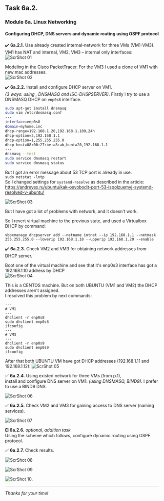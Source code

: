 ## Task 6a.2.
### Module 6a. Linux Networking
#### Configuring DHCP, DNS servers and dynamic routing using OSPF protocol

:heavy_check_mark: **6a.2.1.** Use already created internal-network for three VMs (VM1-VM3).  
VM1 has NAT and internal, VM2, VM3 – internal only interfaces:  
![ScrShot 01](scr/01.png "ScrShot 01")  

Modeling in the Cisco PacketTracer. For the VM3 I used a clone of VM1 with new mac addresses.  
![ScrShot 02](scr/02.png "ScrShot 02")  

:heavy_check_mark: **6a.2.2.** Install and configure DHCP server on VM1.  
_(3 ways: using  , DNSMASQ and ISC-DHSPSERVER)_. Firstly I try to use a DNSMASQ DHCP on `enp0s8` interface.  
```bash
sudo apt-get install dnsmasq
sudo vim /etc/dnsmasq.conf
---
interface=enp0s8
domain=myhome.inc
dhcp-range=192.168.1.20,192.168.1.100,24h
dhcp-option=3,192.168.1.1
dhcp-option=1,255.255.255.0
dhcp-host=08:00:27:be:a8:ab,bunta20,192.168.1.1
---
dnsmasq --test
sudo service dnsmasq restart
sudo service dnsmasq status
```
But I got an error message about 53 TCP port is already in use.  
`sudo netstat -lntp`  
So I changed settings for `systemd-resolve` as described in the article:  
https://andreyex.ru/ubuntu/kak-osvobodit-port-53-ispolzuemyj-systemd-resolved-v-ubuntu/  

![ScrShot 03](scr/03.png "ScrShot 03")  

But I have got a lot of problems with network, and it doesn't work.

So I revert virtual machine to the previous state, and used a Virtualbox DHCP by command:  
```
vboxmanage dhcpserver add --netname intnet --ip 192.168.1.1 --netmask 255.255.255.0 --lowerip 192.168.1.10 --upperip 192.168.1.20 --enable
```

:heavy_check_mark: **6a.2.3.** Check VM2 and VM3 for obtaining network addresses from DHCP server.  

Boot one of the virtual machine and see that it's enp0s3 interface has got a 192.168.1.10 address by DHCP  
![ScrShot 04](scr/04.png "ScrShot 04")  

This is a CENTOS machine. But on both UBUNTU (VM1 and VM2) the DHCP addresses aren't assigned.  
I resolved this problem by next commands:
```
---
# VM1
---
dhclient -r enp0s8
sudo dhclient enp0s8
ifconfig
---
# VM3
---
dhclient -r enp0s9
sudo dhclient enp0s9
ifconfig
```
After that both UBUNTU VM have got DHCP addresses (192.168.1.11 and 192.168.1.12):
![ScrShot 05](scr/05.png "ScrShot 05")  

:white_check_mark: **6a.2.4.** Using existed network for three VMs (from p.1),  
install and configure DNS server on VM1. _(using DNSMASQ, BIND9)._ I prefer to use a BIND9 DNS.  

![ScrShot 06](scr/06.png "ScrShot 06")  

:white_check_mark: **6a.2.5.** Check VM2 and VM3 for gaining access to DNS server (naming services).  

![ScrShot 07](scr/07.png "ScrShot 07")  

:negative_squared_cross_mark: **6a.2.6.** _optional, addition task_  
Using the scheme which follows, configure dynamic routing using OSPF protocol.  

:white_check_mark: **6a.2.7.**  Check results.  



![ScrShot 08](scr/08.png "ScrShot 08")  

![ScrShot 09](scr/09.png "ScrShot 09")  

![ScrShot 10.](scr/10.png "ScrShot 10")  
___
 
_Thanks for your time!_  

